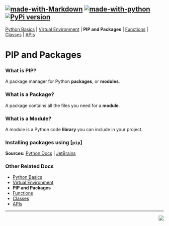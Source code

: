 ## [![made-with-Markdown](https://img.shields.io/badge/Made%20with-Markdown-1f425f.svg)](http://commonmark.org) [![made-with-python](https://img.shields.io/badge/Made%20with-Python-1f425f.svg)](https://www.python.org/) [![PyPi version](https://badgen.net/pypi/v/pip/)](https://pypi.com/project/pip)

[Python Basics](https://github.com/ZackAtama/python_basics) | [Virtual Environment](https://github.com/ZackAtama/python_basics/tree/dev/virtual_env) | **PIP and Packages** | [Functions](https://github.com/ZackAtama/python_basics/tree/dev/functions) | [Classes](https://github.com/ZackAtama/python_basics/tree/dev/classes) |  [APIs](https://github.com/ZackAtama/python_basics/tree/dev/apis)

# PIP and Packages
### What is PIP?
A package manager for Python **packages**, or **modules**.

### What is a Package?
A package contains all the files you need for a **module**.

### What is a Module?
A module is a Python code **library** you can include in your project.

### Installing packages using [``pip``]


**Sources:** [Python Docs](https://docs.python.org/3/tutorial/venv.html#creating-virtual-environments) | [JetBrains](https://www.jetbrains.com/help/pycharm/creating-virtual-environment.html#python_create_virtual_env)

### Other Related Docs
- [Python Basics](https://github.com/ZackAtama/python_basics/tree/dev/python_basics)
- [Virtual Environment](https://github.com/ZackAtama/python_basics/tree/dev/virtual_env)
- **PIP and Packages**
- [Functions](https://github.com/ZackAtama/python_basics/tree/dev/functions)
- [Classes](https://github.com/ZackAtama/python_basics/tree/dev/classes)
- [APIs](https://github.com/ZackAtama/python_basics/tree/dev/apis)

---
[<p align="right"><img src="https://img.shields.io/badge/Author-Zack%20Atama-important"/></p>](https://github.com/ZackAtama)
